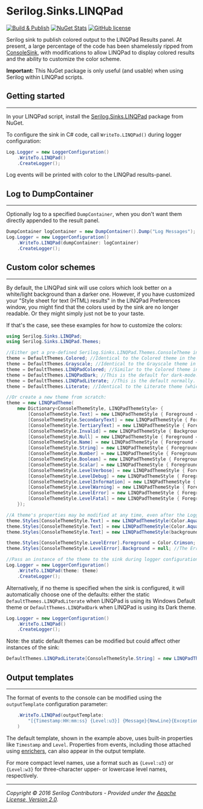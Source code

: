 # Serilog.Sinks.LINQPad

[![Build & Publish](https://github.com/lethek/Serilog.Sinks.LINQPad/actions/workflows/dotnet.yml/badge.svg)](https://github.com/lethek/Serilog.Sinks.LINQPad/actions/workflows/dotnet.yml)
[![NuGet Stats](https://img.shields.io/nuget/v/Serilog.Sinks.LINQPad.svg)](https://www.nuget.org/packages/Serilog.Sinks.LINQPad)
[![GitHub license](https://img.shields.io/github/license/lethek/Serilog.Sinks.LINQPad)](https://github.com/lethek/Serilog.Sinks.LINQPad/blob/master/LICENSE)

Serilog sink to publish colored output to the LINQPad Results panel. At present, a large percentage of the code has been shamelessly ripped from [ConsoleSink](https://github.com/serilog/serilog-sinks-console), with modifications to allow LINQPad to display colored results and the ability to customize the color scheme.

**Important:** This NuGet package is only useful (and usable) when using Serilog within LINQPad scripts.

## Getting started

---

In your LINQPad script, install the [Serilog.Sinks.LINQPad](https://www.nuget.org/packages/Serilog.Sinks.LINQPad) package from NuGet.

To configure the sink in C# code, call `WriteTo.LINQPad()` during logger configuration:

```csharp
Log.Logger = new LoggerConfiguration()
    .WriteTo.LINQPad()
    .CreateLogger();
```

Log events will be printed with color to the LINQPad results-panel.

## Log to DumpContainer

---

Optionally log to a specified `DumpContainer`, when you don't want them directly appended to the result panel.

```csharp
DumpContainer logContainer = new DumpContainer().Dump("Log Messages");
Log.Logger = new LoggerConfiguration()
    .WriteTo.LINQPad(dumpContainer: logContainer)
    .CreateLogger();
```

## Custom color schemes

---

By default, the LINQPad sink will use colors which look better on a white/light background than a darker one. However, if you have customized your "Style sheet for text (HTML) results" in the LINQPad Preferences window, you might find that the colors used by the sink are no longer readable. Or they might simply just not be to your taste.

If that's the case, see these examples for how to customize the colors:

```csharp
using Serilog.Sinks.LINQPad;
using Serilog.Sinks.LINQPad.Themes;

//Either get a pre-defined Serilog.Sinks.LINQPad.Themes.ConsoleTheme instance, there are several static defaults here:
theme = DefaultThemes.Colored; //Identical to the Colored theme in the ConsoleSink project. Designed for black console backgrounds.
theme = DefaultThemes.Grayscale; //Identical to the Grayscale theme in the ConsoleSink project. Designed for black console backgrounds.
theme = DefaultThemes.LINQPadColored; //Similar to the Colored theme in the ConsoleSink project. It's been modified to look better on white backgrounds.
theme = DefaultThemes.LINQPadDark; //This is the default for dark-mode.
theme = DefaultThemes.LINQPadLiterate; //This is the default normally. Based on the Literate theme from the ConsoleSink project, but modified for white backgrounds.
theme = DefaultThemes.Literate; //Identical to the Literate theme (which is the default) in the ConsoleSink project. Designed for black console backgrounds.

//Or create a new theme from scratch:
theme = new LINQPadTheme(
    new Dictionary<ConsoleThemeStyle, LINQPadThemeStyle> {
        [ConsoleThemeStyle.Text] = new LINQPadThemeStyle { Foreground = Color.Black },
        [ConsoleThemeStyle.SecondaryText] = new LINQPadThemeStyle { Foreground = Color.Gray },
        [ConsoleThemeStyle.TertiaryText] = new LINQPadThemeStyle { Foreground = Color.DarkGray },
        [ConsoleThemeStyle.Invalid] = new LINQPadThemeStyle { Background = Color.Yellow, Italic = true },
        [ConsoleThemeStyle.Null] = new LINQPadThemeStyle { Foreground = Color.Blue },
        [ConsoleThemeStyle.Name] = new LINQPadThemeStyle { Foreground = Color.Gray },
        [ConsoleThemeStyle.String] = new LINQPadThemeStyle { Foreground = Color.DarkCyan, Bold = true },
        [ConsoleThemeStyle.Number] = new LINQPadThemeStyle { Foreground = Color.Magenta, Bold = true },
        [ConsoleThemeStyle.Boolean] = new LINQPadThemeStyle { Foreground = Color.Blue, Bold = true },
        [ConsoleThemeStyle.Scalar] = new LINQPadThemeStyle { Foreground = Color.Green, Bold = true },
        [ConsoleThemeStyle.LevelVerbose] = new LINQPadThemeStyle { Foreground = Color.LightGray },
        [ConsoleThemeStyle.LevelDebug] = new LINQPadThemeStyle { Foreground = Color.Gray },
        [ConsoleThemeStyle.LevelInformation] = new LINQPadThemeStyle { Foreground = Color.Black },
        [ConsoleThemeStyle.LevelWarning] = new LINQPadThemeStyle { Foreground = Color.Black, Background = Color.Yellow },
        [ConsoleThemeStyle.LevelError] = new LINQPadThemeStyle { Foreground = Color.White, Background = Color.Red },
        [ConsoleThemeStyle.LevelFatal] = new LINQPadThemeStyle { Foreground = Color.White, Background = Color.Red, Bold = true },
    });

//A theme's properties may be modified at any time, even after the Logger has been configured, in order to affect subsequent log-events.
theme.Styles[ConsoleThemeStyle.Text] = new LINQPadThemeStyle(Color.Aqua, Color.Blue, italic:true); //Text will use an italic Aqua foreground on a Blue background
theme.Styles[ConsoleThemeStyle.Text] = new LINQPadThemeStyle(Color.Aqua); //Text will use Aqua foreground on the panel's default background
theme.Styles[ConsoleThemeStyle.Text] = new LINQPadThemeStyle(background: Color.Blue); //Text will use the panel's default foreground color on a Blue background

theme.Styles[ConsoleThemeStyle.LevelError].Foreground = Color.Crimson; // The Error level token will render with Crimson foreground text
theme.Styles[ConsoleThemeStyle.LevelError].Background = null; //The Error level token will render with the panel's default background color

//Pass an instance of the theme to the sink during logger configuration.
Log.Logger = new LoggerConfiguration()
    .WriteTo.LINQPad(theme: theme)
    .CreateLogger();
```

Alternatively, if no theme is specified when the sink is configured, it will automatically choose one of the defaults: either the static `DefaultThemes.LINQPadLiterate` when LINQPad is using its Windows Default theme or `DefaultThemes.LINQPadDark` when LINQPad is using its Dark theme.

```csharp
Log.Logger = new LoggerConfiguration()
    .WriteTo.LINQPad()
    .CreateLogger();
```

Note: the static default themes can be modified but could affect other instances of the sink:

```csharp
DefaultThemes.LINQPadLiterate[ConsoleThemeStyle.String] = new LINQPadThemeStyle(Color.DeepSkyBlue);
```

## Output templates

---

The format of events to the console can be modified using the `outputTemplate` configuration parameter:

```csharp
    .WriteTo.LINQPad(outputTemplate:
        "[{Timestamp:HH:mm:ss} {Level:u3}] {Message}{NewLine}{Exception}"
    )
```

The default template, shown in the example above, uses built-in properties like `Timestamp` and `Level`. Properties from events, including those attached using [enrichers](https://github.com/serilog/serilog/wiki/Enrichment), can also appear in the output template.

For more compact level names, use a format such as `{Level:u3}` or `{Level:w3}` for three-character upper- or lowercase level names, respectively.

---

_Copyright &copy; 2016 Serilog Contributors - Provided under the [Apache License, Version 2.0](http://apache.org/licenses/LICENSE-2.0.html)._
